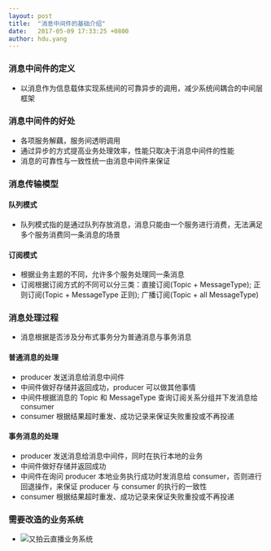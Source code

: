 ```yaml
---
layout: post
title:  "消息中间件的基础介绍"
date:   2017-05-09 17:33:25 +0800
author: hdu.yang
---
```


### 消息中间件的定义
* 以消息作为信息载体实现系统间的可靠异步的调用，减少系统间耦合的中间层框架

### 消息中间件的好处
* 各项服务解藕，服务间透明调用
* 通过异步的方式提高业务处理效率，性能只取决于消息中间件的性能
* 消息的可靠性与一致性统一由消息中间件来保证

### 消息传输模型
#### 队列模式
* 队列模式指的是通过队列存放消息，消息只能由一个服务进行消费，无法满足多个服务消费同一条消息的场景

#### 订阅模式
* 根据业务主题的不同，允许多个服务处理同一条消息
* 订阅根据订阅方式的不同可以分三类：直接订阅(Topic + MessageType); 正则订阅(Topic + MessageType 正则); 广播订阅(Topic + all MessageType)

### 消息处理过程
* 消息根据是否涉及分布式事务分为普通消息与事务消息

#### 普通消息的处理
* producer 发送消息给消息中间件
* 中间件做好存储并返回成功，producer 可以做其他事情
* 中间件根据消息的 Topic 和 MessageType 查询订阅关系分组并下发消息给 consumer
* consumer 根据结果超时重发、成功记录来保证失败重投或不再投递

#### 事务消息的处理
* producer 发送消息给消息中间件，同时在执行本地的业务
* 中间件做好存储并返回成功
* 中间件在询问 producer 本地业务执行成功时发消息给 consumer，否则进行回退操作，来保证 producer 与 consumer 的执行的一致性
* consumer 根据结果超时重发、成功记录来保证失败重投或不再投递

### 需要改造的业务系统
* ![又拍云直播业务系统](http://upyun-public.b0.upaiyun.com/message_workflow.jpg)
